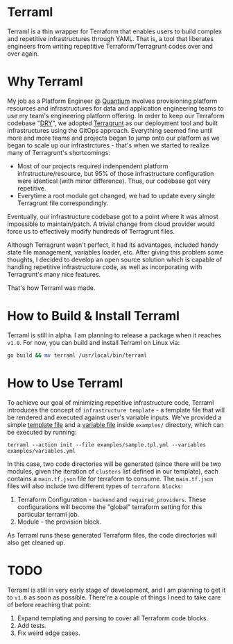 # Terraml
Terraml is a thin wrapper for Terraform that enables users to build complex and repetitive infrastructures through YAML. That is, a tool that liberates engineers from writing repeptitive Terraform/Terragrunt codes over and over again.

# Why Terraml
My job as a Platform Engineer @ [Quantium](https://quantium.com/) involves provisioning platform resources and infrastructures for data and application engineering teams to use my team's engineering platform offering. In order to keep our Terraform codebase "[DRY](https://terragrunt.gruntwork.io/docs/features/keep-your-terraform-code-dry/)", we adopted [Terragrunt](https://terragrunt.gruntwork.io/) as our deployment tool and built infrastructures using the GitOps approach. Everything seemed fine until more and more teams and projects began to jump onto our platform as we began to scale up our infrastrctures - that's when we started to realize many of Terragrunt's shortcomings:
- Most of our projects required indenpendent platform infrstructure/resource, but 95% of those infrastructure configuration were identical (with minor difference). Thus, our codebase got very repetitive.
- Everytime a root module got changed, we had to update every single Terragrunt file correspondingly.

Eventually, our infrastructure codebase got to a point where it was almost impossible to maintain/patch. A trivial change from cloud provider would force us to effectively modify hundreds of Terragrunt files.

Although Terragrunt wasn't perfect, it had its advantages, included handy state file management, variables loader, etc. After giving this problem some thoughts, I decided to develop an open source solution which is capable of handling repetitive infrastructure code, as well as incorporating with Terragrunt's many nice features.

That's how Terraml was made.

# How to Build & Install Terraml

Terraml is still in alpha. I am planning to release a package when it reaches ```v1.0```. For now, you can build and install Terraml on Linux via:
```bash
go build && mv terraml /usr/local/bin/terraml
```

# How to Use Terraml

To achieve our goal of minimizing repetitive infrastructure code, Terraml introduces the concept of ```infrastructure template``` - a template file that will be rendered and executed against user's variable inputs. We've provided a simple [template file](https://github.com/zakufish/terraml/blob/main/examples/sample.tpl.yml) and a [variable file](https://github.com/zakufish/terraml/blob/main/examples/variables.yml) inside ```examples/``` directory, which can be executed by running:

```
terraml --action init --file examples/sample.tpl.yml --variables examples/variables.yml
```

In this case, two code directories will be generated (since there will be two modules, given the iteration of ```clusters``` list defined in our template), each contains a ```main.tf.json``` file for terraform to consume. The ```main.tf.json``` files will also include two different types of ```terraform blocks```:
1. Terraform Configuration - ```backend``` and ```required_providers```. These configurations will become the "global" terraform setting for this particular terraml job.
2. Module - the provision block.

As Terraml runs these generated Terraform files, the code directories will also get cleaned up.

# TODO

Terraml is still in very early stage of development, and I am planning to get it to ```v1.0``` as soon as possible. There're a couple of things I need to take care of before reaching that point:
1. Expand templating and parsing to cover all Terraform code blocks.
2. Add tests.
3. Fix weird edge cases.
